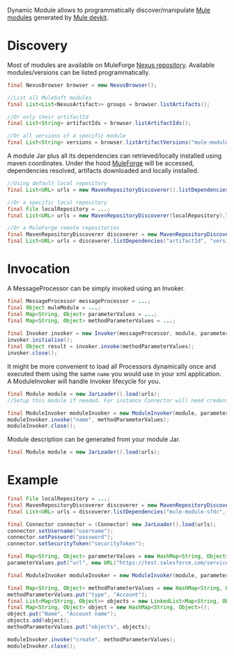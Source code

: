 Dynamic Module allows to programmatically discover/manipulate [Mule modules](http://www.mulesoft.org/muleforge/cloud-connectors) generated by [Mule devkit](http://www.mulesoft.org/documentation/display/DEVKIT/Home).

# Discovery

Most of modules are available on MuleForge [Nexus repository](https://repository.mulesoft.org/nexus/index.html#welcome).
Available modules/versions can be listed programmatically.

```java
final NexusBrowser browser = new NexusBrowser();

//List all MuleSoft modules
final List<List<NexusArtifact>> groups = browser.listArtifacts();

//Or only their artifactId
final List<String> artifactIds = browser.listArtifactIds();

//Or all versions of a specific module
final List<String> versions = browser.listArtifactVersions("mule-module-sfdc");
```

A module Jar plus all its dependencies can retrieved/locally installed using maven coordinates. Under the hood [MuleForge](http://www.mulesoft.org/muleforge) will be accessed, dependencies resolved, artifacts downloaded and locally installed.

```java
//Using default local repository
final List<URL> urls = new MavenRepositoryDiscoverer().listDependencies("artifactId", "version");

//Or a specific local repository
final File localRepository = ...;
final List<URL> urls = new MavenRepositoryDiscoverer(localRepository).listDependencies("artifactId", "version");

//Or a MuleForge remote repositories
final MavenRepositoryDiscoverer discoverer = new MavenRepositoryDiscoverer(localRepository, MavenRepositoryDiscoverer.defaultMuleForgeRepositories());
final List<URL> urls = discoverer.listDependencies("artifactId", "version");
```

# Invocation

A MessageProcessor can be simply invoked using an Invoker.

```java
final MessageProcessor messageProcessor = ...;
final Object muleModule = ...;
final Map<String, Object> parameterValues = ...;
final Map<String, Object> methodParameterValues = ...;
        
final Invoker invoker = new Invoker(messageProcessor, module, parameterValues, 5);
invoker.initialise();
final Object result = invoker.invoke(methodParameterValues);
invoker.close();
```

It might be more convenient to load all Processors dynamically once and executed them using the same `name` you would use in your xml application.
A ModuleInvoker will handle Invoker lifecycle for you.

```java
final Module module = new JarLoader().load(urls);
//Setup this module if needed. For instance Connector will need credentials to be injected.

final ModuleInvoker moduleInvoker = new ModuleInvoker(module, parameterValues);
moduleInvoker.invoke("name", methodParameterValues);
moduleInvoker.close();
```

Module description can be generated from your module Jar.

```java
final Module module = new JarLoader().load(urls);
```

# Example

```java
final File localRepository = ...;
final MavenRepositoryDiscoverer discoverer = new MavenRepositoryDiscoverer(localRepository, MavenRepositoryDiscoverer.defaultMuleForgeRepositories());
final List<URL> urls = discoverer.listDependencies("mule-module-sfdc", "4.0-SNAPSHOT");

final Connector connector = (Connector) new JarLoader().load(urls);
connector.setUsername("username");
connector.setPassword("password");
connector.setSecurityToken("securityToken");

final Map<String, Object> parameterValues = new HashMap<String, Object>();
parameterValues.put("url", new URL("https://test.salesforce.com/services/Soap/u/23.0"));

final ModuleInvoker moduleInvoker = new ModuleInvoker(module, parameterValues);

final Map<String, Object> methodParameterValues = new HashMap<String, Object>();
methodParameterValues.put("type", "Account");
final List<Map<String, Object>> objects = new LinkedList<Map<String, Object>>();
final Map<String, Object> object = new HashMap<String, Object>();
object.put("Name", "Account name");
objects.add(object);
methodParameterValues.put("objects", objects);

moduleInvoker.invoke("create", methodParameterValues);
moduleInvoker.close();
```